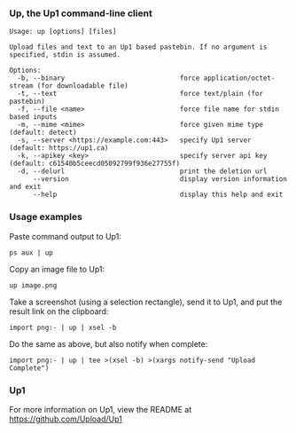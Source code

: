### Up, the Up1 command-line client

    Usage: up [options] [files]
    
    Upload files and text to an Up1 based pastebin. If no argument is specified, stdin is assumed.
    
    Options:
      -b, --binary                             force application/octet-stream (for downloadable file)
      -t, --text                               force text/plain (for pastebin)
      -f, --file <name>                        force file name for stdin based inputs
      -m, --mime <mime>                        force given mime type (default: detect)
      -s, --server <https://example.com:443>   specify Up1 server (default: https://up1.ca)
      -k, --apikey <key>                       specify server api key (default: c61540b5ceecd05092799f936e27755f)
      -d, --delurl                             print the deletion url
          --version                            display version information and exit
          --help                               display this help and exit


### Usage examples

Paste command output to Up1:

    ps aux | up

Copy an image file to Up1:

    up image.png

Take a screenshot (using a selection rectangle), send it to Up1, and put the result link on the clipboard:

    import png:- | up | xsel -b

Do the same as above, but also notify when complete:

    import png:- | up | tee >(xsel -b) >(xargs notify-send "Upload Complete")

### Up1

For more information on Up1, view the README at https://github.com/Upload/Up1
